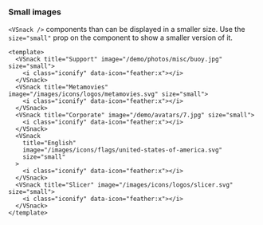 ### Small images

`<VSnack />` components than can be displayed in a smaller size.
Use the `size="small"` prop on the component to show a smaller version of it.

<!--code-->

```vue
<template>
  <VSnack title="Support" image="/demo/photos/misc/buoy.jpg" size="small">
    <i class="iconify" data-icon="feather:x"></i>
  </VSnack>
  <VSnack title="Metamovies" image="/images/icons/logos/metamovies.svg" size="small">
    <i class="iconify" data-icon="feather:x"></i>
  </VSnack>
  <VSnack title="Corporate" image="/demo/avatars/7.jpg" size="small">
    <i class="iconify" data-icon="feather:x"></i>
  </VSnack>
  <VSnack
    title="English"
    image="/images/icons/flags/united-states-of-america.svg"
    size="small"
  >
    <i class="iconify" data-icon="feather:x"></i>
  </VSnack>
  <VSnack title="Slicer" image="/images/icons/logos/slicer.svg" size="small">
    <i class="iconify" data-icon="feather:x"></i>
  </VSnack>
</template>
```

<!--/code-->

<!--example-->

<div class="snacks">
    <VSnack title="Support" image="/demo/photos/misc/buoy.jpg" size="small">
        <i class="iconify" data-icon="feather:x"></i>
    </VSnack>
    <VSnack title="Metamovies" image="/images/icons/logos/metamovies.svg" size="small">
        <i class="iconify" data-icon="feather:x"></i>
    </VSnack>
    <VSnack title="Corporate" image="/demo/avatars/7.jpg" size="small">
        <i class="iconify" data-icon="feather:x"></i>
    </VSnack>
    <VSnack title="English" image="/images/icons/flags/united-states-of-america.svg" size="small">
        <i class="iconify" data-icon="feather:x"></i>
    </VSnack>
    <VSnack title="Slicer" image="/images/icons/logos/slicer.svg" size="small">
        <i class="iconify" data-icon="feather:x"></i>
    </VSnack>
</div>

<!--/example-->
